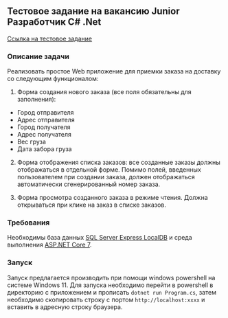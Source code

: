 ## Тестовое задание на вакансию Junior Разработчик C# .Net

[Ссылка на тестовое задание](https://versta24.ru/hr/testfordevjun)

### Описание задачи
Реализовать простое Web приложение для приемки заказа на доставку со следующим функционалом:

1. Форма создания нового заказа (все поля обязательны для заполнения):

  * Город отправителя
  * Адрес отправителя
  * Город получателя
  * Адрес получателя
  * Вес груза
  * Дата забора груза

2. Форма отображения списка заказов: все созданные заказы должны отображаться в отдельной форме. Помимо полей, введенных пользователем при создании заказа, должен отображаться автоматически сгенерированный номер заказа.

3. Форма просмотра созданного заказа в режиме чтения. Должна открываться при клике на заказ в списке заказов.

### Требования

Необходимы база данных [SQL Server Express LocalDB](https://learn.microsoft.com/ru-ru/sql/database-engine/configure-windows/sql-server-express-localdb?view=sql-server-ver16) и среда выполнения [ASP.NET Core 7](https://learn.microsoft.com/ru-ru/dotnet/core/install/windows?tabs=net70).

### Запуск

Запуск предлагается производить при помощи windows powershell на системе Windows 11. Для запуска необходимо перейти в powershell в директорию с приложением и прописать ```dotnet run Program.cs```, затем необходимо скопировать строку с портом ```http://localhost:xxxx``` и вставить в адресную строку браузера.
